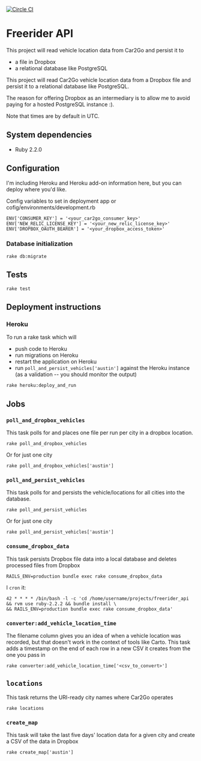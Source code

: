 [![Circle CI](https://circleci.com/gh/eebbesen/freerider_api.svg?style=shield)](https://circleci.com/gh/eebbesen/freerider_api)

# Freerider API

This project will read vehicle location data from Car2Go and persist it to
* a file in Dropbox
* a relational database like PostgreSQL

This project will read Car2Go vehicle location data from a Dropbox file and persist it to a relational database like PostgreSQL.

The reason for offering Dropbox as an intermediary is to allow me to avoid paying for a hosted PostgreSQL instance :).

Note that times are by default in UTC.

## System dependencies
* Ruby 2.2.0

## Configuration
I'm including Heroku and Heroku add-on information here, but you can deploy where you'd like.

Config variables to set in deployment app or cofig/environments/development.rb

    ENV['CONSUMER_KEY'] = '<your_car2go_consumer_key>'
    ENV['NEW_RELIC_LICENSE_KEY'] = '<your_new_relic_license_key>'
    ENV['DROPBOX_OAUTH_BEARER'] = '<your_dropbox_access_token>'

### Database initialization

`rake db:migrate`

## Tests

`rake test`


## Deployment instructions
### Heroku
To run a rake task which will
* push code to Heroku
* run migrations on Heroku
* restart the application on Heroku
* run `poll_and_persist_vehicles['austin']` against the Heroku instance (as a validation -- you should monitor the output)

`rake heroku:deploy_and_run`

## Jobs
### `poll_and_dropbox_vehicles`
This task polls for and places one file per run per city in a dropbox location.

`rake poll_and_dropbox_vehicles`

Or for just one city

`rake poll_and_dropbox_vehicles['austin']`

### `poll_and_persist_vehicles`
This task polls for and persists the vehicle/locations for all cities into the database.

`rake poll_and_persist_vehicles`

Or for just one city

`rake poll_and_persist_vehicles['austin']`

### `consume_dropbox_data`
This task persists Dropbox file data into a local database and deletes processed files from Dropbox

    RAILS_ENV=production bundle exec rake consume_dropbox_data

I `cron` it:

    42 * * * * /bin/bash -l -c 'cd /home/username/projects/freerider_api && rvm use ruby-2.2.2 && bundle install \
    && RAILS_ENV=production bundle exec rake consume_dropbox_data'

### `converter:add_vehicle_location_time`
The filename column gives you an idea of when a vehicle location was recorded, but that doesn't work in the context of tools like Carto.  This task adds a timestamp on the end of each row in a new CSV it creates from the one you pass in

`rake converter:add_vehicle_location_time['<csv_to_convert>']`

## `locations`
This task returns the URI-ready city names where Car2Go operates

`rake locations`

### `create_map`
This task will take the last five days' location data for a given city and create a CSV of the data in Dropbox

`rake create_map['austin']`
